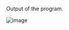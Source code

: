 Output of the program.


![image](https://github.com/AklavyaSangra/Lab/assets/146859465/85fb4780-c1c9-4694-9985-86fd6a3a2b5e)
